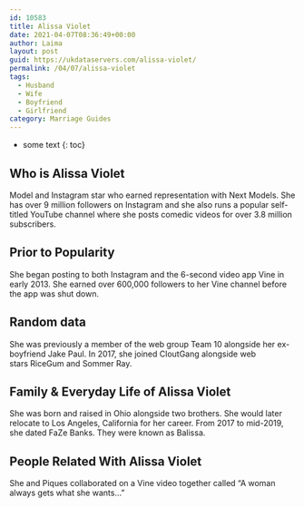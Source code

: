 ```yaml
---
id: 10583
title: Alissa Violet
date: 2021-04-07T08:36:49+00:00
author: Laima
layout: post
guid: https://ukdataservers.com/alissa-violet/
permalink: /04/07/alissa-violet
tags:
  - Husband
  - Wife
  - Boyfriend
  - Girlfriend
category: Marriage Guides
---
```


* some text
{: toc}


## Who is Alissa Violet
                  
                  
                  
Model and Instagram star who earned representation with Next Models. She has over 9 million followers on Instagram and she also runs a popular self-titled YouTube channel where she posts comedic videos for over 3.8 million subscribers. 
                  
              
            
              
            
                
                
                
## Prior to Popularity
                  
                  
                  
She began posting to both Instagram and the 6-second video app Vine in early 2013. She earned over 600,000 followers to her Vine channel before the app was shut down.
                  
              
            
              
            
                
                
                
## Random data
                  
                  
                  
She was previously a member of the web group Team 10 alongside her ex-boyfriend Jake Paul. In 2017, she joined CloutGang alongside web stars RiceGum and Sommer Ray. 
                  
              
            
              
            
                
                
                
## Family & Everyday Life of Alissa Violet
                  
                  
                  
She was born and raised in Ohio alongside two brothers. She would later relocate to Los Angeles, California for her career. From 2017 to mid-2019, she dated FaZe Banks. They were known as Balissa.  
                  
              
            
              
            
                
                
                
## People Related With Alissa Violet
                  
                  
                  
She and Piques collaborated on a Vine video together called &#8220;A woman always gets what she wants&#8230;&#8221; 
                  
              
            
              
            
                
              
            
              
              
            
            
              
            
          
          
          